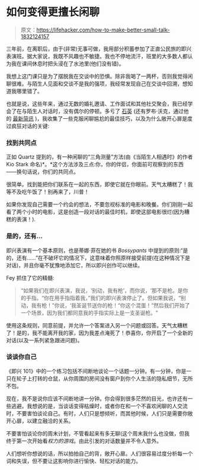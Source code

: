 # 如何变得更擅长闲聊

> 原文：<https://lifehacker.com/how-to-make-better-small-talk-1832124157>

三年前，在离职后，由于(非常)无事可做，我用部分积蓄参加了正直公民旅的即兴表演班。据大家说，我既不风趣也不敏捷。我也不停地流汗，班里的大多数人都认为我在课间休息时把头浸在了水池里(他们没有错)。



我想上这门课只是为了摆脱我在交谈中的恐惧。除非我喝了一两杯，否则我觉得闲聊很难。与陌生人见面和交谈不是我的强项，我经常发现自己在交谈中回溯，想知道我哪里错了。

也就是说，这些年来，通过无数的婚礼邀请、工作面试和其他社交聚会，我已经学会了在与陌生人对话时，没有偶尔的停顿。多亏了 [石英](https://qz.com/emails/quartz-obsession/1528896/) (还有罗布·沃克，通过他的 [最新简讯](https://tinyletter.com/RobWalker/letters/the-art-of-noticing-no-7-schedule-some-deep-work-time-and-make-better-small-talk) )，我收集了一些克服闲聊尴尬的最佳技巧，以及为什么敞开心扉是度过疯狂对话的关键:

### 找到共同点

正如 Quartz 提到的，有一种闲聊的“三角测量”方法(由《当陌生人相遇时》的作者 Kio Stark 命名)*。*这个方法涉及三点:你，你的伴侣，你面前可观察到的东西——换句话说，你们的共同点。

很简单。找到能把你们联系在一起的东西，即使它就在你眼前。天气太糟糕了！我等不及吃午饭了！别再来了，川普！

如果你发现自己需要一个约会的想法，不要忽视标准的电影和晚餐。你们刚刚一起看了两个小时的电影，这是创造一段对话的最佳时机，即使这部电影很烂(因为糟糕的表演！).

### 是的，还有...

即兴表演有一个基本原则，也是蒂娜·菲在她的书 *Bossypants* 中提到的原则:“是的，还有……”在不破坏它的情况下，这意味着你照原样接受前提(在这种情况下是对话)，并且你毫不犹豫地添加它，所以即兴创作可以继续。

Fey 抓住了它的精髓:

> “如果我们在即兴表演，我说，‘别动，我有枪’，而你说，‘那不是枪。是你的手指。“你在用手指指着我，”我们的即兴表演停止了。但如果我说，“别动，我有枪！”你说，‘我圣诞节送你的枪！“你这个混蛋！”然后我们开始了一个场景，因为我们都同意我的手指实际上是一支圣诞枪。"

使用这条规则，同意前提，并允许一个答案进入另一个问题或回答。天气太糟糕了！是的，我不能离开我的家，因为我差点淹死了！恭喜你，你开启了一个全新的对话(以及一系列紧急跟进问题)。

### 谈谈你自己

《即兴 101》中的一个练习包括不间断地谈论一个话题一分钟。有一分钟，你是一只在轮子上打转的仓鼠，从你周围的房间没有窗户到你个人生活的隐私细节，无所不包。

现在，我不是说你应该不间断地讲一分钟。你会得到很多茫然的目光，也许还有一些逃避。我想说的是，当谈话变得枯燥时，或者你在和一个不喜欢闲聊的人交流时，不要害怕谈论自己。有时，人们只是想倾听，而其他时候，人们只是需要你敞开心扉，以建立融洽的关系。

不要害怕谈论你的周末计划，不管看起来有多无聊(这个周末我什么也没做，但我终于第一次开始看*权力的游戏*。由此引发的对话数量并不令人意外。

人们想听你想说的话，所以拍拍自己的背，敞开心扉。人们很容易过度分析每一个词和失误，但不要让这影响你进行愉快、轻松对话的能力。